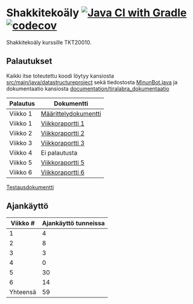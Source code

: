 # Shakkitekoäly [![Java CI with Gradle](https://github.com/pomiska/tiralabra-chessbot/actions/workflows/gradle.yml/badge.svg)](https://github.com/pomiska/tiralabra-chessbot/actions/workflows/gradle.yml)[![codecov](https://codecov.io/gh/pomiska/tiralabra-chessbot/branch/master/graph/badge.svg?token=MvxvF7erhx)](https://codecov.io/gh/pomiska/tiralabra-chessbot)

Shakkitekoäly kurssille TKT20010.

## Palautukset

Kaikki itse toteutettu koodi löytyy kansiosta [src/main/java/datastructureproject](https://github.com/pomiska/tiralabra-chessbot/tree/master/src/main/java/datastructureproject) sekä tiedostosta [MinunBot.java](https://github.com/pomiska/tiralabra-chessbot/blob/master/src/main/java/chess/bot/MinunBot.java) ja dokumentaatio kansiosta [documentation/tiralabra_dokumentaatio](https://github.com/pomiska/tiralabra-chessbot/tree/master/documentation/tiralabra_dokumentaatio)

| Palautus | Dokumentti | 
| --- | --- |
| Viikko 1 | [Määrittelydokumentti](https://github.com/pomiska/tiralabra-chessbot/blob/master/documentation/tiralabra_dokumentaatio/maarittelydokumentti.md) |
| Viikko 1 | [Viikkoraportti 1](https://github.com/pomiska/tiralabra-chessbot/blob/master/documentation/tiralabra_dokumentaatio/viikkoraportti1.md) |
| Viikko 2 | [Viikkoraportti 2](https://github.com/pomiska/tiralabra-chessbot/blob/master/documentation/tiralabra_dokumentaatio/viikkoraportti2.md) |
| Viikko 3 | [Viikkoraportti 3](https://github.com/pomiska/tiralabra-chessbot/blob/master/documentation/tiralabra_dokumentaatio/viikkoraportti3.md) |
| Viikko 4 | Ei palautusta |
| Viikko 5 | [Viikkoraportti 5](https://github.com/pomiska/tiralabra-chessbot/blob/master/documentation/tiralabra_dokumentaatio/viikkoraportti5.md) |
| Viikko 6 | [Viikkoraportti 6](https://github.com/pomiska/tiralabra-chessbot/blob/master/documentation/tiralabra_dokumentaatio/viikkoraportti6.md) |

[Testausdokumentti](https://github.com/pomiska/tiralabra-chessbot/blob/master/documentation/tiralabra_dokumentaatio/testausdokumentti.md)

## Ajankäyttö

| Viikko # | Ajankäyttö tunneissa |
| --- | --- |
| 1 | 4 |
| 2 | 8 |
| 3 | 3 |
| 4 | 0 |
| 5 | 30 |
| 6 | 14 |
| Yhteensä | 59 |
